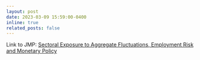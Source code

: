 ```yaml
---
layout: post
date: 2023-03-09 15:59:00-0400
inline: true
related_posts: false
---
```


Link to JMP: [Sectoral Exposure to Aggregate Fluctuations, Employment Risk and Monetary Policy](/assets/pdf/herman_twosector.pdf) 
